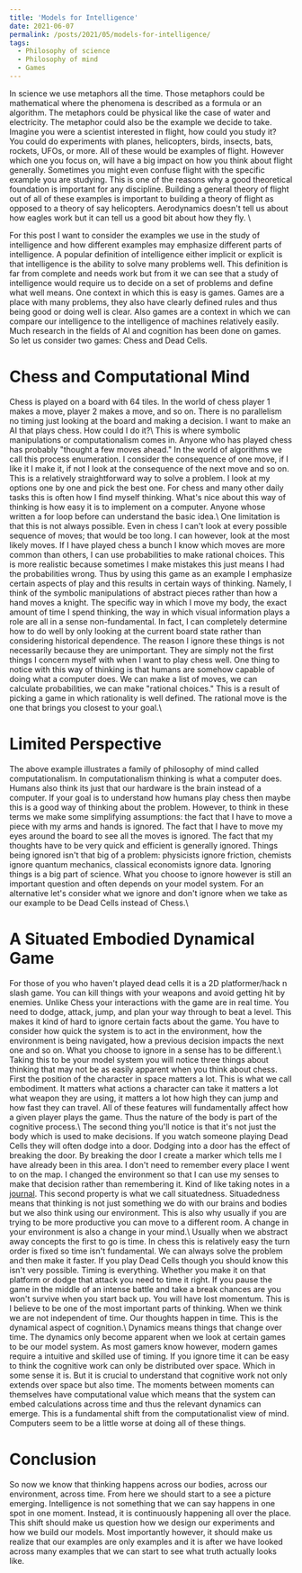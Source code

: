 ```yaml
---
title: 'Models for Intelligence'
date: 2021-06-07
permalink: /posts/2021/05/models-for-intelligence/
tags:
  - Philosophy of science
  - Philosophy of mind
  - Games
---
```


In science we use metaphors all the time. Those metaphors could be mathematical where the phenomena is
described as a formula or an algorithm. The metaphors could be physical like the case of water and electricity.
The metaphor could also be the example we decide to take. Imagine you were a scientist interested in flight,
how could you study it? You could do experiments with planes, helicopters, birds, insects, bats, rockets, UFOs, 
or more. All of these would be examples of flight. However which one you focus on, will have a big impact on
how you think about flight generally. Sometimes you might even confuse flight with the specific example you are 
studying. This is one of the reasons why a good theoretical foundation is important for any discipline. Building 
a general theory of flight out of all of these examples is important to building a theory of flight as opposed to 
a theory of say helicopters. Aerodynamics doesn't tell us about how eagles work but it can tell us a good bit about 
how they fly. \\

For this post I want to consider the examples we use in the study of intelligence and how different examples may
emphasize different parts of intelligence. A popular definition of intelligence either implicit or explicit is
that intelligence is the ability to solve many problems well. This definition is far from complete and needs work 
but from it we can see that a study of intelligence would require us to decide on a set of problems and define 
what well means. One context in which this is easy is games. Games are a place with many problems, they also have
clearly defined rules and thus being good or doing well is clear. Also games are a context in which we can
compare our intelligence to the intelligence of machines relatively easily. Much research in the fields of AI and
cognition has been done on games. So let us consider two games: Chess and Dead Cells.


Chess and Computational Mind
======
Chess is played on a board with 64 tiles.
In the world of chess player 1 makes a move, player 2 makes a move, and so on. There is no parallelism no timing
just looking at the board and making a decision. I want to make an AI that plays chess. How could I do it?\\
This is where symbolic manipulations or computationalism comes in. Anyone who has played chess has probably
"thought a few moves ahead." In the world of algorithms we call this process enumeration. I consider the consequence
of one move, if I like it I make it, if not I look at the consequence of the next move and so on. This is a relatively
straightforward way to solve a problem. I look at my options one by one and pick the best one. For chess and many other
daily tasks this is often how I find myself thinking. What's nice about this way of thinking is how easy it is
to implement on a computer. Anyone whose written a for loop before can understand the basic idea.\\
One limitation is that this is not always possible. Even in chess I can't look at every possible sequence of moves; that would
be too long. I can however, look at the most likely moves. If I have played chess a bunch I know which moves are more common 
than others, I can use probabilities to make rational choices. This is more realistic because sometimes I make mistakes this
just means I had the probabilities wrong. Thus by using this game as an example I emphasize certain aspects of play and this
results in certain ways of thinking. Namely, I think of the symbolic manipulations of abstract pieces rather than how a hand 
moves a knight. The specific way in which I move my body, the exact amount of time I spend thinking, the way in which visual
information plays a role are all in a sense non-fundamental. In fact, I can completely determine how to do well by only looking
at the current board state rather than considering historical dependence. The reason I ignore these things
is not necessarily because they are unimportant. They are simply
not the first things I concern myself with when I want to play chess well.
One thing to notice with this way of thinking is that humans are somehow
capable of doing what a computer does. We can make a list of moves, we can calculate probabilities, we can make "rational
choices." This is a result of picking a game in which rationality is well defined. The rational move is the one that brings
you closest to your goal.\\

Limited Perspective
================
The above example illustrates a family of philosophy of mind called computationalism. In computationalism thinking is what a computer
does. Humans also think its just that our hardware is the brain instead of a computer. If your
goal is to understand how humans play chess then maybe this is a good way of thinking about the problem. However, to think in these
terms we make some simplifying assumptions: the fact that I have to move a piece with my arms and hands is ignored. The fact that
I have to move my eyes around the board to see all the moves is ignored. The fact that my thoughts have to be very quick and
efficient is generally ignored. Things being ignored isn't that big of a problem: physicists ignore friction, chemists ignore
quantum mechanics, classical economists ignore data. Ignoring things is a big part of science. What you choose to ignore however 
is still
an important question and often depends on your model system. For an alternative let's consider what we ignore and don't ignore
when we take as our example to be Dead Cells instead of Chess.\\

A Situated Embodied Dynamical Game
===================
For those of you who haven't played dead cells it is a 2D platformer/hack n slash game. You can kill things with your weapons and avoid
getting hit by enemies. Unlike Chess your interactions with the game are in real time. You need to dodge, attack, jump, and plan your way
through to beat a level. This makes it kind of hard to ignore certain facts about the game. You have to consider how quick the system is to
act in the environment, how the environment is being navigated, how a previous decision impacts the next one and so on. What you choose
to ignore in a sense has to be different.\\
Taking this to be your model system you will notice three things about thinking that may not be as easily apparent when you think about chess.
First the position of the character in space matters a lot. This is what we call embodiment. It matters what actions a character can take
it matters a lot what weapon they are using, it matters a lot how high they can jump and how fast they can travel. All of these features will
fundamentally affect how a given player plays the game. Thus the nature of the body is part of the cognitive process.\\
The second thing you'll notice is that it's not just the body which is used to make
decisions. If you watch someone playing Dead Cells they will often dodge into a door. Dodging into a door has the effect of breaking the door.
By breaking the door I create a marker which tells me I have already been in this area. I don't need to remember every place I went to on the
map. I changed the environment so that I can use my senses to make that decision rather than remembering it. Kind of like taking notes in a 
[journal](https://www.nyu.edu/gsas/dept/philo/courses/concepts/clark.html). This second property is what we call situatedness. Situadedness 
means that thinking is not just something
we do with our brains and bodies but we also think using our environment. This is also why usually if you are trying to be more productive
you can move to a different room. A change in your environment is also a change in your mind.\\
Usually when we abstract away concepts the first to go is time. In chess this is relatively easy the turn order is fixed so time isn't
fundamental. We can always solve the problem and then make it faster. If you play Dead Cells though you should know this isn't very possible.
Timing is everything. Whether you make it on that platform or dodge that attack you need to time it right. If you pause the game in the middle
of an intense battle and take a break chances are you won't survive when you start back up. You will have lost momentum. 
This is I believe to be one of the most important parts of thinking. When we think we are not independent of time. Our
thoughts happen in time. This is the dynamical aspect of cognition.\\
Dynamics means things that change over time. The dynamics 
only become apparent when we look at certain games to be our model system. As most gamers know however, modern games require a
intuitive and skilled use of timing. If you ignore time it can be easy to think the cognitive work can only be distributed over space. Which
in some sense it is. But it is crucial to understand that cognitive work not only extends over space but also time. The moments between moments
can themselves have computational value which means that the system can embed calculations across time and thus the relevant dynamics can emerge.
This is a fundamental shift from the computationalist view of mind. Computers seem to be a little worse at doing all of these things.

Conclusion
============
So now we know that thinking happens across our bodies, across our environment, across time. From here we should start to a see a picture
emerging. Intelligence is not something that we can say happens in one spot in one moment. Instead, it is continuously happening
all over the place. This shift should make us question how we design our experiments and how we build our models. Most importantly however,
it should make us realize that our examples are only examples and it is after we have looked across many examples that we can start to see
what truth actually looks like.
